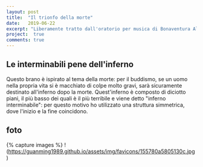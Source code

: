```yaml
---
layout: post
title:  "Il trionfo della morte"
date:   2019-06-22
excerpt: "Liberamente tratto dall'oratorio per musica di Bonaventura Aliotti(1685)"
project:  true
comments: true
---
```


## Le interminabili pene dell'inferno


Questo brano è ispirato al tema della morte: per il buddismo, se un uomo nella propria vita si è macchiato di colpe molto gravi, sarà sicuramente destinato all'inferno dopo la morte. Quest'inferno è composto di diciotto piani, il più basso dei quali è il più terribile e viene detto "inferno interminabile": per questo motivo ho utilizzato una struttura simmetrica, dove l'inizio e la fine coincidono.

## foto
{% capture images %}
!(https://guanming1989.github.io/assets/img/favicons/155780a5805130c.jpg)

